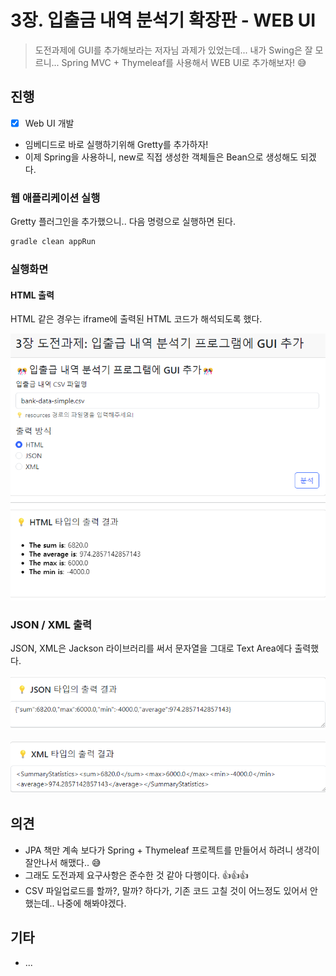 # 3장. 입출금 내역 분석기 확장판 - WEB UI

> 도전과제에 GUI를 추가해보라는 저자님 과제가 있었는데...
> 내가 Swing은 잘 모르니... Spring MVC + Thymeleaf를 사용해서 WEB UI로 추가해보자! 😅



## 진행

* [x] Web UI 개발

* 임베디드로 바로 실행하기위해 Gretty를 추가하자!
* 이제 Spring을 사용하니, new로 직접 생성한 객체들은 Bean으로 생성해도 되겠다.



### 웹 애플리케이션 실행

Gretty 플러그인을 추가했으니.. 다음 명령으로 실행하면 된다.

```bash
gradle clean appRun
```



### 실행화면

#### HTML 출력

HTML 같은 경우는 iframe에 출력된 HTML 코드가 해석되도록 했다.

![image-20240622042434895](doc-resources/image-20240622042434895.png)



### JSON / XML 출력

JSON, XML은 Jackson 라이브러리를 써서 문자열을 그대로 Text Area에다 출력했다.

![image-20240622042555023](doc-resources/image-20240622042555023.png)

![image-20240622042623708](doc-resources/image-20240622042623708.png)





## 의견

* JPA 책만 계속 보다가 Spring + Thymeleaf 프로젝트를 만들어서 하려니 생각이 잘안나서 해맸다.. 😅
* 그래도 도전과제 요구사항은 준수한 것 같아 다행이다. 👍👍👍
* CSV 파일업로드를 할까?, 말까? 하다가, 기존 코드 고칠 것이 어느정도 있어서 안했는데..  나중에 해봐야겠다.



## 기타

* ...

